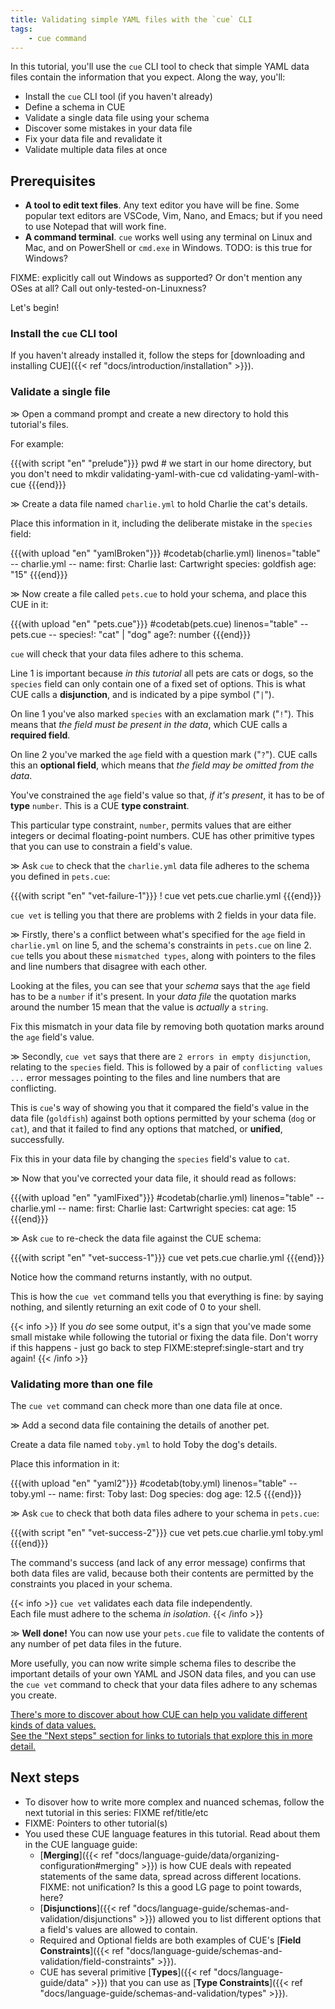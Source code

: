 ```yaml
---
title: Validating simple YAML files with the `cue` CLI
tags:
    - cue command
---
```


In this tutorial, you'll use the `cue` CLI tool to check that simple YAML data
files contain the information that you expect. Along the way, you'll:

- Install the `cue` CLI tool (if you haven't already)
- Define a schema in CUE
- Validate a single data file using your schema
- Discover some mistakes in your data file
- Fix your data file and revalidate it
- Validate multiple data files at once

## Prerequisites

- **A tool to edit text files**. Any text editor you have will be fine. Some
  popular text editors are VSCode, Vim, Nano, and Emacs; but if you need to use
  Notepad that will work fine.
- **A command terminal**. `cue` works well using any terminal on Linux and Mac,
  and on PowerShell or `cmd.exe` in Windows.  TODO: is this true for Windows?

FIXME: explicitly call out Windows as supported? Or don't mention any OSes at all?
Call out only-tested-on-Linuxness?

Let's begin!

### Install the `cue` CLI tool

If you haven't already installed it, follow the steps for
[downloading and installing CUE]({{< ref "docs/introduction/installation" >}}).

### Validate a single file

&gg; <!-- FIXME: stepref="single-start" -->
Open a command prompt and create a new directory to hold this tutorial's files.

For example:

{{{with script "en" "prelude"}}}
pwd                  # we start in our home directory, but you don't need to
mkdir validating-yaml-with-cue
cd    validating-yaml-with-cue
{{{end}}}

&gg;
Create a data file named `charlie.yml` to hold Charlie the cat's details.

Place this information in it, including the deliberate mistake in the `species`
field:

{{{with upload "en" "yamlBroken"}}}
#codetab(charlie.yml) linenos="table"
-- charlie.yml --
name:
  first: Charlie
  last:  Cartwright
species: goldfish
age: "15"
{{{end}}}

&gg;
Now create a file called `pets.cue` to hold your schema, and place this CUE in it:

{{{with upload "en" "pets.cue"}}}
#codetab(pets.cue) linenos="table"
-- pets.cue --
species!:  "cat" | "dog"
age?:      number
{{{end}}}

`cue` will check that your data files adhere to this schema.

Line 1 is important because *in this tutorial* all pets are cats or dogs, so
the `species` field can only contain one of a fixed set of options. This is
what CUE calls a **disjunction**, and is indicated by a pipe symbol ("`|`").

On line 1 you've also marked `species` with an exclamation mark ("`!`"). This
means that *the field must be present in the data*, which CUE calls a
**required field**.

On line 2 you've marked the `age` field with a question mark ("`?`"). CUE calls
this an **optional field**, which means that *the field may be omitted from the
data*.

You've constrained the `age` field's value so that, *if it's present*, it has
to be of **type** `number`. This is a CUE **type constraint**.

This particular type constraint, `number`, permits values that are either
integers or decimal floating-point numbers. CUE has other primitive types that
you can use to constrain a field's value.

&gg;
Ask `cue` to check that the `charlie.yml` data file adheres to the schema you
defined in `pets.cue`:

{{{with script "en" "vet-failure-1"}}}
! cue vet pets.cue charlie.yml
{{{end}}}

`cue vet` is telling you that there are problems with 2 fields in your data
file.

&gg;
Firstly, there's a conflict between what's specified for the `age` field in
`charlie.yml` on line 5, and the schema's constraints in `pets.cue` on line 2.
`cue` tells you about these `mismatched types`, along with pointers to the
files and line numbers that disagree with each other.

Looking at the files, you can see that your *schema* says that the `age` field
has to be a `number` if it's present. In your *data file* the quotation marks
around the number 15 mean that the value is *actually* a `string`.

Fix this mismatch in your data file by removing both quotation marks around the
`age` field's value.

&gg;
Secondly, `cue vet` says that there are `2 errors in empty disjunction`,
relating to the `species` field. This is followed by a pair of `conflicting
values ...` error messages pointing to the files and line numbers that are
conflicting.

This is `cue`'s way of showing you that it compared the field's value in the
data file (`goldfish`) against both options permitted by your schema (`dog` or
`cat`), and that it failed to find any options that matched, or **unified**,
successfully.

Fix this in your data file by changing the `species` field's value to `cat`.

&gg;
Now that you've corrected your data file, it should read as follows:

{{{with upload "en" "yamlFixed"}}}
#codetab(charlie.yml) linenos="table"
-- charlie.yml --
name:
  first: Charlie
  last:  Cartwright
species: cat
age: 15
{{{end}}}

&gg;
Ask `cue` to re-check the data file against the CUE schema:

{{{with script "en" "vet-success-1"}}}
cue vet pets.cue charlie.yml
{{{end}}}

Notice how the command returns instantly, with no output.

This is how the `cue vet` command tells you that everything is fine: by saying
nothing, and silently returning an exit code of 0 to your shell.

{{< info >}}
If you *do* see some output, it's a sign that you've made some small mistake
while following the tutorial or fixing the data file.
Don't worry if this happens - just go back to step FIXME:stepref:single-start
and try again!
{{< /info >}}

### Validating more than one file

The `cue vet` command can check more than one data file at once.

&gg;
Add a second data file containing the details of another pet.

Create a data file named `toby.yml` to hold Toby the dog's details.

Place this information in it:

{{{with upload "en" "yaml2"}}}
#codetab(toby.yml) linenos="table"
-- toby.yml --
name:
  first: Toby
  last: Dog
species: dog
age: 12.5
{{{end}}}

&gg;
Ask `cue` to check that both data files adhere to your schema in `pets.cue`:

{{{with script "en" "vet-success-2"}}}
cue vet pets.cue charlie.yml toby.yml
{{{end}}}

The command's success (and lack of any error message) confirms that both data
files are valid, because both their contents are permitted by the constraints
you placed in your schema.

{{< info >}}
`cue vet` validates each data file independently.\
Each file must adhere to the schema *in isolation*.
{{< /info >}}

&gg;
**Well done!** You can now use your `pets.cue` file to validate the contents of
any number of pet data files in the future.

More usefully, you can now write simple schema files to describe the important
details of your own YAML and JSON data files, and you can use the `cue vet`
command to check that your data files adhere to any schemas you create.

<u>There's more to discover about how CUE can help you validate different kinds
of data values.\
See the "Next steps" section for links to tutorials that explore this
in more detail.</u>

## Next steps

- To disover how to write more complex and nuanced schemas, follow the next
  tutorial in this series: FIXME ref/title/etc
- FIXME: Pointers to other tutorial(s)
- You used these CUE language features in this tutorial. Read about them in the CUE language guide:
  - [**Merging**]({{< ref
    "docs/language-guide/data/organizing-configuration#merging" >}}) is how CUE
    deals with repeated statements of the same data, spread across different locations.
    FIXME: not unification? Is this a good LG page to point towards, here?
  - [**Disjunctions**]({{< ref "docs/language-guide/schemas-and-validation/disjunctions" >}})
    allowed you to list different options that a field's values are allowed to contain.
  - Required and Optional fields are both examples of CUE's
    [**Field Constraints**]({{< ref "docs/language-guide/schemas-and-validation/field-constraints" >}}).
  - CUE has several primitive
    [**Types**]({{< ref "docs/language-guide/data" >}}) that you can use as
    [**Type Constraints**]({{< ref "docs/language-guide/schemas-and-validation/types" >}}).

